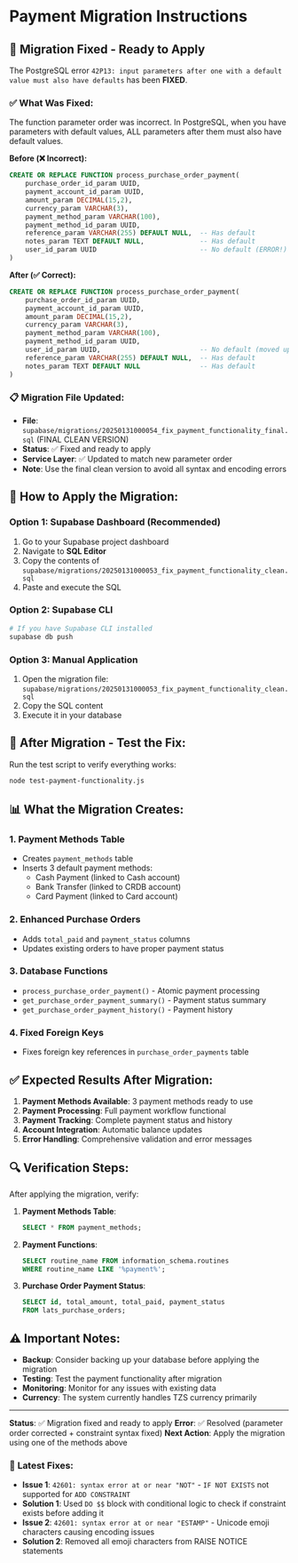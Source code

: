 # Payment Migration Instructions

## 🔧 **Migration Fixed - Ready to Apply**

The PostgreSQL error `42P13: input parameters after one with a default value must also have defaults` has been **FIXED**.

### ✅ **What Was Fixed:**

The function parameter order was incorrect. In PostgreSQL, when you have parameters with default values, ALL parameters after them must also have default values.

**Before (❌ Incorrect):**
```sql
CREATE OR REPLACE FUNCTION process_purchase_order_payment(
    purchase_order_id_param UUID,
    payment_account_id_param UUID,
    amount_param DECIMAL(15,2),
    currency_param VARCHAR(3),
    payment_method_param VARCHAR(100),
    payment_method_id_param UUID,
    reference_param VARCHAR(255) DEFAULT NULL,  -- Has default
    notes_param TEXT DEFAULT NULL,              -- Has default
    user_id_param UUID                          -- No default (ERROR!)
)
```

**After (✅ Correct):**
```sql
CREATE OR REPLACE FUNCTION process_purchase_order_payment(
    purchase_order_id_param UUID,
    payment_account_id_param UUID,
    amount_param DECIMAL(15,2),
    currency_param VARCHAR(3),
    payment_method_param VARCHAR(100),
    payment_method_id_param UUID,
    user_id_param UUID,                         -- No default (moved up)
    reference_param VARCHAR(255) DEFAULT NULL,  -- Has default
    notes_param TEXT DEFAULT NULL               -- Has default
)
```

### 📋 **Migration File Updated:**

- **File**: `supabase/migrations/20250131000054_fix_payment_functionality_final.sql` (FINAL CLEAN VERSION)
- **Status**: ✅ Fixed and ready to apply
- **Service Layer**: ✅ Updated to match new parameter order
- **Note**: Use the final clean version to avoid all syntax and encoding errors

## 🚀 **How to Apply the Migration:**

### Option 1: Supabase Dashboard (Recommended)
1. Go to your Supabase project dashboard
2. Navigate to **SQL Editor**
3. Copy the contents of `supabase/migrations/20250131000053_fix_payment_functionality_clean.sql`
4. Paste and execute the SQL

### Option 2: Supabase CLI
```bash
# If you have Supabase CLI installed
supabase db push
```

### Option 3: Manual Application
1. Open the migration file: `supabase/migrations/20250131000053_fix_payment_functionality_clean.sql`
2. Copy the SQL content
3. Execute it in your database

## 🧪 **After Migration - Test the Fix:**

Run the test script to verify everything works:
```bash
node test-payment-functionality.js
```

## 📊 **What the Migration Creates:**

### 1. **Payment Methods Table**
- Creates `payment_methods` table
- Inserts 3 default payment methods:
  - Cash Payment (linked to Cash account)
  - Bank Transfer (linked to CRDB account)
  - Card Payment (linked to Card account)

### 2. **Enhanced Purchase Orders**
- Adds `total_paid` and `payment_status` columns
- Updates existing orders to have proper payment status

### 3. **Database Functions**
- `process_purchase_order_payment()` - Atomic payment processing
- `get_purchase_order_payment_summary()` - Payment status summary
- `get_purchase_order_payment_history()` - Payment history

### 4. **Fixed Foreign Keys**
- Fixes foreign key references in `purchase_order_payments` table

## ✅ **Expected Results After Migration:**

1. **Payment Methods Available**: 3 payment methods ready to use
2. **Payment Processing**: Full payment workflow functional
3. **Payment Tracking**: Complete payment status and history
4. **Account Integration**: Automatic balance updates
5. **Error Handling**: Comprehensive validation and error messages

## 🔍 **Verification Steps:**

After applying the migration, verify:

1. **Payment Methods Table**:
   ```sql
   SELECT * FROM payment_methods;
   ```

2. **Payment Functions**:
   ```sql
   SELECT routine_name FROM information_schema.routines 
   WHERE routine_name LIKE '%payment%';
   ```

3. **Purchase Order Payment Status**:
   ```sql
   SELECT id, total_amount, total_paid, payment_status 
   FROM lats_purchase_orders;
   ```

## ⚠️ **Important Notes:**

- **Backup**: Consider backing up your database before applying the migration
- **Testing**: Test the payment functionality after migration
- **Monitoring**: Monitor for any issues with existing data
- **Currency**: The system currently handles TZS currency primarily

---

**Status**: ✅ Migration fixed and ready to apply
**Error**: ✅ Resolved (parameter order corrected + constraint syntax fixed)
**Next Action**: Apply the migration using one of the methods above

### 🔧 **Latest Fixes:**
- **Issue 1**: `42601: syntax error at or near "NOT"` - `IF NOT EXISTS` not supported for `ADD CONSTRAINT`
- **Solution 1**: Used `DO $$` block with conditional logic to check if constraint exists before adding it
- **Issue 2**: `42601: syntax error at or near "ESTAMP"` - Unicode emoji characters causing encoding issues
- **Solution 2**: Removed all emoji characters from RAISE NOTICE statements
